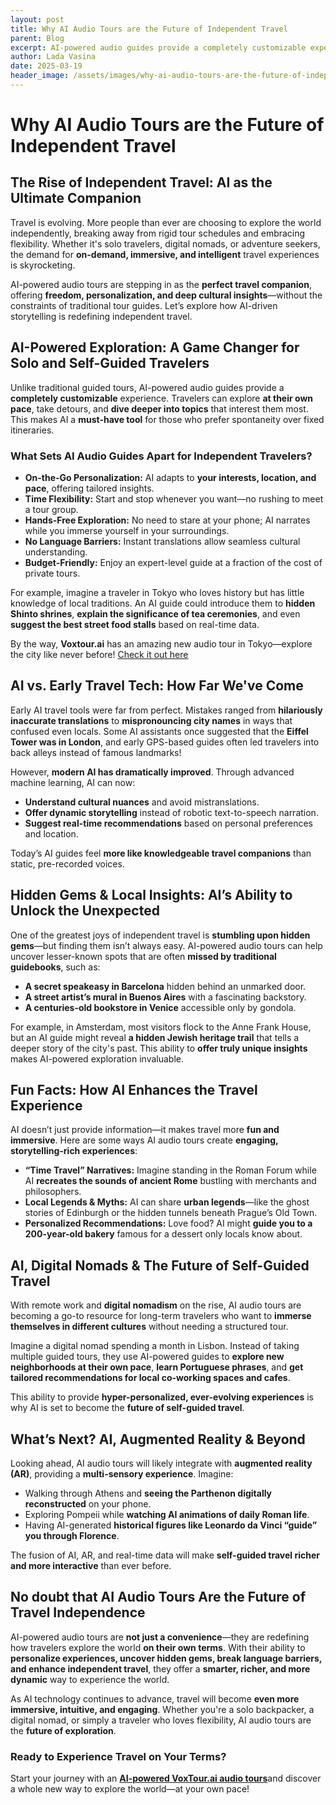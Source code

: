 ```yaml
---
layout: post
title: Why AI Audio Tours are the Future of Independent Travel
parent: Blog
excerpt: AI-powered audio guides provide a completely customizable experience. Travelers can explore at their own pace, take detours, and dive deeper into topics that interest them most.
author: Lada Vasina
date: 2025-03-19
header_image: /assets/images/why-ai-audio-tours-are-the-future-of-independent-travel.jpg
---
```


# Why AI Audio Tours are the Future of Independent Travel

## The Rise of Independent Travel: AI as the Ultimate Companion

Travel is evolving. More people than ever are choosing to explore the world independently, breaking away from rigid tour schedules and embracing flexibility. Whether it's solo travelers, digital nomads, or adventure seekers, the demand for **on-demand, immersive, and intelligent** travel experiences is skyrocketing.

AI-powered audio tours are stepping in as the **perfect travel companion**, offering **freedom, personalization, and deep cultural insights**—without the constraints of traditional tour guides. Let’s explore how AI-driven storytelling is redefining independent travel.

## AI-Powered Exploration: A Game Changer for Solo and Self-Guided Travelers

Unlike traditional guided tours, AI-powered audio guides provide a **completely customizable** experience. Travelers can explore **at their own pace**, take detours, and **dive deeper into topics** that interest them most. This makes AI a **must-have tool** for those who prefer spontaneity over fixed itineraries.

### What Sets AI Audio Guides Apart for Independent Travelers?
- **On-the-Go Personalization:** AI adapts to **your interests, location, and pace**, offering tailored insights.
- **Time Flexibility:** Start and stop whenever you want—no rushing to meet a tour group.
- **Hands-Free Exploration:** No need to stare at your phone; AI narrates while you immerse yourself in your surroundings.
- **No Language Barriers:** Instant translations allow seamless cultural understanding.
- **Budget-Friendly:** Enjoy an expert-level guide at a fraction of the cost of private tours.

For example, imagine a traveler in Tokyo who loves history but has little knowledge of local traditions. An AI guide could introduce them to **hidden Shinto shrines**, **explain the significance of tea ceremonies**, and even **suggest the best street food stalls** based on real-time data.

By the way, **Voxtour.ai** has an amazing new audio tour in Tokyo—explore the city like never before! [Check it out here](https://voxtour.ai/itinerary?itineraryId=c9225a65-228b-464b-a4b9-8f9a3957ee6e)

## AI vs. Early Travel Tech: How Far We've Come

Early AI travel tools were far from perfect. Mistakes ranged from **hilariously inaccurate translations** to **mispronouncing city names** in ways that confused even locals. Some AI assistants once suggested that the **Eiffel Tower was in London**, and early GPS-based guides often led travelers into back alleys instead of famous landmarks!

However, **modern AI has dramatically improved**. Through advanced machine learning, AI can now:
- **Understand cultural nuances** and avoid mistranslations.
- **Offer dynamic storytelling** instead of robotic text-to-speech narration.
- **Suggest real-time recommendations** based on personal preferences and location.

Today’s AI guides feel **more like knowledgeable travel companions** than static, pre-recorded voices.

## Hidden Gems & Local Insights: AI’s Ability to Unlock the Unexpected

One of the greatest joys of independent travel is **stumbling upon hidden gems**—but finding them isn’t always easy. AI-powered audio tours can help uncover lesser-known spots that are often **missed by traditional guidebooks**, such as:
- **A secret speakeasy in Barcelona** hidden behind an unmarked door.
- **A street artist’s mural in Buenos Aires** with a fascinating backstory.
- **A centuries-old bookstore in Venice** accessible only by gondola.

For example, in Amsterdam, most visitors flock to the Anne Frank House, but an AI guide might reveal **a hidden Jewish heritage trail** that tells a deeper story of the city's past. This ability to **offer truly unique insights** makes AI-powered exploration invaluable.

## Fun Facts: How AI Enhances the Travel Experience

AI doesn’t just provide information—it makes travel more **fun and immersive**. Here are some ways AI audio tours create **engaging, storytelling-rich experiences**:

- **“Time Travel” Narratives:** Imagine standing in the Roman Forum while AI **recreates the sounds of ancient Rome** bustling with merchants and philosophers.
- **Local Legends & Myths:** AI can share **urban legends**—like the ghost stories of Edinburgh or the hidden tunnels beneath Prague’s Old Town.
- **Personalized Recommendations:** Love food? AI might **guide you to a 200-year-old bakery** famous for a dessert only locals know about.

## AI, Digital Nomads & The Future of Self-Guided Travel

With remote work and **digital nomadism** on the rise, AI audio tours are becoming a go-to resource for long-term travelers who want to **immerse themselves in different cultures** without needing a structured tour.

Imagine a digital nomad spending a month in Lisbon. Instead of taking multiple guided tours, they use AI-powered guides to **explore new neighborhoods at their own pace**, **learn Portuguese phrases**, and **get tailored recommendations for local co-working spaces and cafes**.

This ability to provide **hyper-personalized, ever-evolving experiences** is why AI is set to become the **future of self-guided travel**.

## What’s Next? AI, Augmented Reality & Beyond

Looking ahead, AI audio tours will likely integrate with **augmented reality (AR)**, providing a **multi-sensory experience**. Imagine:
- Walking through Athens and **seeing the Parthenon digitally reconstructed** on your phone.
- Exploring Pompeii while **watching AI animations of daily Roman life**.
- Having AI-generated **historical figures like Leonardo da Vinci “guide” you through Florence**.

The fusion of AI, AR, and real-time data will make **self-guided travel richer and more interactive** than ever before.

## No doubt that AI Audio Tours Are the Future of Travel Independence

AI-powered audio tours are **not just a convenience**—they are redefining how travelers explore the world **on their own terms**. With their ability to **personalize experiences, uncover hidden gems, break language barriers, and enhance independent travel**, they offer a **smarter, richer, and more dynamic** way to experience the world.

As AI technology continues to advance, travel will become **even more immersive, intuitive, and engaging**. Whether you're a solo backpacker, a digital nomad, or simply a traveler who loves flexibility, AI audio tours are the **future of exploration**.

### Ready to Experience Travel on Your Terms?
Start your journey with an [**AI-powered VoxTour.ai audio tours**](https://voxtour.ai/)and discover a whole new way to explore the world—at your own pace!

